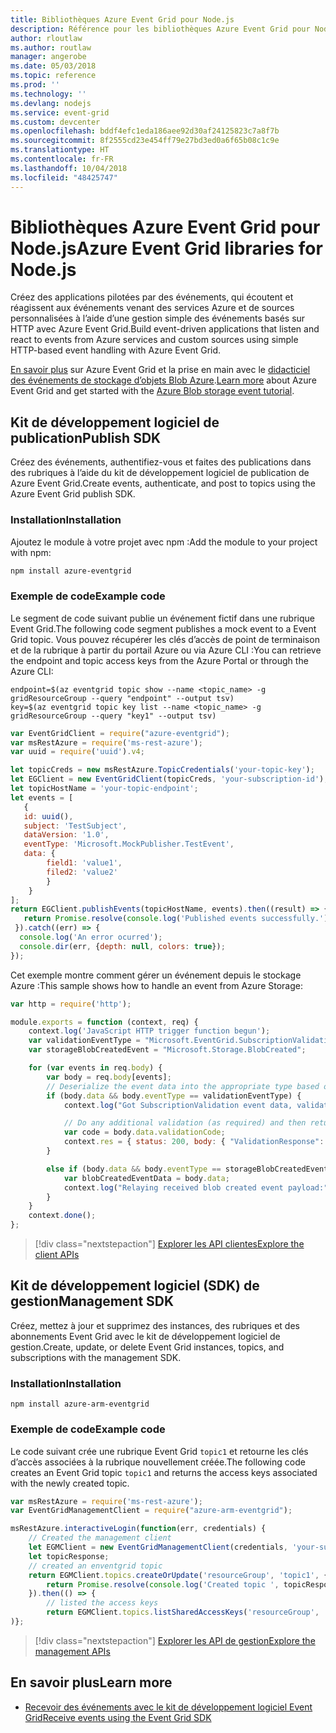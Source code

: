 ```yaml
---
title: Bibliothèques Azure Event Grid pour Node.js
description: Référence pour les bibliothèques Azure Event Grid pour Node.js
author: rloutlaw
ms.author: routlaw
manager: angerobe
ms.date: 05/03/2018
ms.topic: reference
ms.prod: ''
ms.technology: ''
ms.devlang: nodejs
ms.service: event-grid
ms.custom: devcenter
ms.openlocfilehash: bddf4efc1eda186aee92d30af24125823c7a8f7b
ms.sourcegitcommit: 8f2555cd23e454ff79e27bd3ed0a6f65b08c1c9e
ms.translationtype: HT
ms.contentlocale: fr-FR
ms.lasthandoff: 10/04/2018
ms.locfileid: "48425747"
---
```

# <a name="azure-event-grid-libraries-for-nodejs"></a><span data-ttu-id="e42d3-103">Bibliothèques Azure Event Grid pour Node.js</span><span class="sxs-lookup"><span data-stu-id="e42d3-103">Azure Event Grid libraries for Node.js</span></span>

<span data-ttu-id="e42d3-104">Créez des applications pilotées par des événements, qui écoutent et réagissent aux événements venant des services Azure et de sources personnalisées à l’aide d’une gestion simple des événements basés sur HTTP avec Azure Event Grid.</span><span class="sxs-lookup"><span data-stu-id="e42d3-104">Build event-driven applications that listen and react to events from Azure services and custom sources using simple HTTP-based event handling with Azure Event Grid.</span></span>

<span data-ttu-id="e42d3-105">[En savoir plus](/azure/event-grid/overview) sur Azure Event Grid et la prise en main avec le [didacticiel des événements de stockage d’objets Blob Azure](/azure/storage/blobs/storage-blob-event-quickstart).</span><span class="sxs-lookup"><span data-stu-id="e42d3-105">[Learn more](/azure/event-grid/overview) about Azure Event Grid and get started with the [Azure Blob storage event tutorial](/azure/storage/blobs/storage-blob-event-quickstart).</span></span> 

## <a name="publish-sdk"></a><span data-ttu-id="e42d3-106">Kit de développement logiciel de publication</span><span class="sxs-lookup"><span data-stu-id="e42d3-106">Publish SDK</span></span>

<span data-ttu-id="e42d3-107">Créez des événements, authentifiez-vous et faites des publications dans des rubriques à l’aide du kit de développement logiciel de publication de Azure Event Grid.</span><span class="sxs-lookup"><span data-stu-id="e42d3-107">Create events, authenticate, and post to topics using the Azure Event Grid publish SDK.</span></span>

### <a name="installation"></a><span data-ttu-id="e42d3-108">Installation</span><span class="sxs-lookup"><span data-stu-id="e42d3-108">Installation</span></span>

<span data-ttu-id="e42d3-109">Ajoutez le module à votre projet avec npm :</span><span class="sxs-lookup"><span data-stu-id="e42d3-109">Add the module to your project with npm:</span></span>

```bash
npm install azure-eventgrid
```

### <a name="example-code"></a><span data-ttu-id="e42d3-110">Exemple de code</span><span class="sxs-lookup"><span data-stu-id="e42d3-110">Example code</span></span>

<span data-ttu-id="e42d3-111">Le segment de code suivant publie un événement fictif dans une rubrique Event Grid.</span><span class="sxs-lookup"><span data-stu-id="e42d3-111">The following code segment publishes a mock event to a Event Grid topic.</span></span> <span data-ttu-id="e42d3-112">Vous pouvez récupérer les clés d’accès de point de terminaison et de la rubrique à partir du portail Azure ou via Azure CLI :</span><span class="sxs-lookup"><span data-stu-id="e42d3-112">You can retrieve the endpoint and topic access keys from the Azure Portal or through the Azure CLI:</span></span>

```azurecli-interactive
endpoint=$(az eventgrid topic show --name <topic_name> -g gridResourceGroup --query "endpoint" --output tsv)
key=$(az eventgrid topic key list --name <topic_name> -g gridResourceGroup --query "key1" --output tsv)
```

```javascript
var EventGridClient = require("azure-eventgrid");
var msRestAzure = require('ms-rest-azure');
var uuid = require('uuid').v4;

let topicCreds = new msRestAzure.TopicCredentials('your-topic-key');
let EGClient = new EventGridClient(topicCreds, 'your-subscription-id');
let topicHostName = 'your-topic-endpoint';
let events = [
   {
   id: uuid(),
   subject: 'TestSubject',
   dataVersion: '1.0',
   eventType: 'Microsoft.MockPublisher.TestEvent',
   data: {
        field1: 'value1',
        filed2: 'value2'
        }
    }
];
return EGClient.publishEvents(topicHostName, events).then((result) => {
   return Promise.resolve(console.log('Published events successfully.'));
 }).catch((err) => {
  console.log('An error ocurred');
  console.dir(err, {depth: null, colors: true});
});
```

<span data-ttu-id="e42d3-113">Cet exemple montre comment gérer un événement depuis le stockage Azure :</span><span class="sxs-lookup"><span data-stu-id="e42d3-113">This sample shows how to handle an event from Azure Storage:</span></span>

```javascript
var http = require('http');

module.exports = function (context, req) {
    context.log('JavaScript HTTP trigger function begun');
    var validationEventType = "Microsoft.EventGrid.SubscriptionValidationEvent";
    var storageBlobCreatedEvent = "Microsoft.Storage.BlobCreated";

    for (var events in req.body) {
        var body = req.body[events];
        // Deserialize the event data into the appropriate type based on event type  
        if (body.data && body.eventType == validationEventType) {
            context.log("Got SubscriptionValidation event data, validation code: " + body.data.validationCode + " topic: " + body.topic);

            // Do any additional validation (as required) and then return back the below response
            var code = body.data.validationCode;
            context.res = { status: 200, body: { "ValidationResponse": code } };
        }

        else if (body.data && body.eventType == storageBlobCreatedEvent) {
            var blobCreatedEventData = body.data;
            context.log("Relaying received blob created event payload:" + JSON.stringify(blobCreatedEventData));
        }
    }
    context.done();
};
```

> [!div class="nextstepaction"]
> [<span data-ttu-id="e42d3-114">Explorer les API clientes</span><span class="sxs-lookup"><span data-stu-id="e42d3-114">Explore the client APIs</span></span>](/javascript/api/overview/azure/eventgrid/client)

## <a name="management-sdk"></a><span data-ttu-id="e42d3-115">Kit de développement logiciel (SDK) de gestion</span><span class="sxs-lookup"><span data-stu-id="e42d3-115">Management SDK</span></span>

<span data-ttu-id="e42d3-116">Créez, mettez à jour et supprimez des instances, des rubriques et des abonnements Event Grid avec le kit de développement logiciel de gestion.</span><span class="sxs-lookup"><span data-stu-id="e42d3-116">Create, update, or delete Event Grid instances, topics, and subscriptions with the management SDK.</span></span>

### <a name="installation"></a><span data-ttu-id="e42d3-117">Installation</span><span class="sxs-lookup"><span data-stu-id="e42d3-117">Installation</span></span>

```
npm install azure-arm-eventgrid
```

### <a name="example-code"></a><span data-ttu-id="e42d3-118">Exemple de code</span><span class="sxs-lookup"><span data-stu-id="e42d3-118">Example code</span></span>

<span data-ttu-id="e42d3-119">Le code suivant crée une rubrique Event Grid `topic1` et retourne les clés d’accès associées à la rubrique nouvellement créée.</span><span class="sxs-lookup"><span data-stu-id="e42d3-119">The following code creates an Event Grid topic `topic1` and returns the access keys associated with the newly created topic.</span></span>

```javascript
var msRestAzure = require('ms-rest-azure');
var EventGridManagementClient = require("azure-arm-eventgrid");

msRestAzure.interactiveLogin(function(err, credentials) {
    // Created the management client
    let EGMClient = new EventGridManagementClient(credentials, 'your-subscription-id');
    let topicResponse;
    // created an enventgrid topic
    return EGMClient.topics.createOrUpdate('resourceGroup', 'topic1', { location: 'westus' }).then((topicResponse) => {
        return Promise.resolve(console.log('Created topic ', topicResponse));
    }).then(() => {
        // listed the access keys
        return EGMClient.topics.listSharedAccessKeys('resourceGroup', 'topic1')}
)};
```

> [!div class="nextstepaction"]
> [<span data-ttu-id="e42d3-120">Explorer les API de gestion</span><span class="sxs-lookup"><span data-stu-id="e42d3-120">Explore the management APIs</span></span>](/javascript/api/overview/azure/eventgrid/management)

## <a name="learn-more"></a><span data-ttu-id="e42d3-121">En savoir plus</span><span class="sxs-lookup"><span data-stu-id="e42d3-121">Learn more</span></span>

- [<span data-ttu-id="e42d3-122">Recevoir des événements avec le kit de développement logiciel Event Grid</span><span class="sxs-lookup"><span data-stu-id="e42d3-122">Receive events using the Event Grid SDK</span></span>](/azure/event-grid/receive-events)
